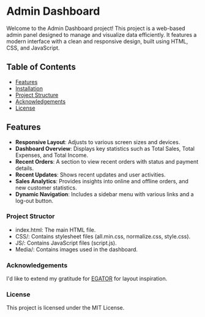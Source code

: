 # Admin Dashboard

Welcome to the Admin Dashboard project! This project is a web-based admin panel designed to manage and visualize data efficiently. It features a modern interface with a clean and responsive design, built using HTML, CSS, and JavaScript.

## Table of Contents

- [Features](#features)
- [Installation](#installation)
- [Project Structure](#project-structure)
- [Acknowledgements](#acknowledgements)
- [License](#license)

## Features

- **Responsive Layout**: Adjusts to various screen sizes and devices.
- **Dashboard Overview**: Displays key statistics such as Total Sales, Total Expenses, and Total Income.
- **Recent Orders**: A section to view recent orders with status and payment details.
- **Recent Updates**: Shows recent updates and user activities.
- **Sales Analytics**: Provides insights into online and offline orders, and new customer statistics.
- **Dynamic Navigation**: Includes a sidebar menu with various links and a log-out button.

### Project Structor

- index.html: The main HTML file.
- CSS/: Contains stylesheet files (all.min.css, normalize.css, style.css).
- JS/: Contains JavaScript files (script.js).
- Media/: Contains images used in the dashboard.

### Acknowledgements
I'd like to extend my gratitude for [EGATOR](https://www.youtube.com/watch?v=BOF79TAIkYQ) for layout inspiration.

### License
This project is licensed under the MIT License.